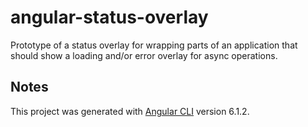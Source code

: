 # angular-status-overlay

Prototype of a status overlay for wrapping parts of an application that should show a loading and/or error overlay for async operations.

## Notes

This project was generated with [Angular CLI](https://github.com/angular/angular-cli) version 6.1.2.
